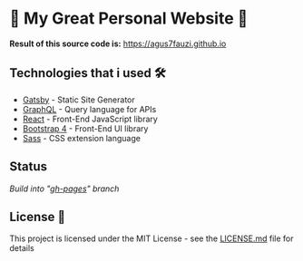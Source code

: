 # 👱 My Great Personal Website 👱

**Result of this source code is:** https://agus7fauzi.github.io

## Technologies that i used 🛠️

- [Gatsby](https://www.gatsbyjs.org/) - Static Site Generator
- [GraphQL](https://graphql.org/) - Query language for APIs
- [React](https://es.reactjs.org/) - Front-End JavaScript library
- [Bootstrap 4](https://getbootstrap.com/docs/4.3/getting-started/introduction/) - Front-End UI library
- [Sass](https://sass-lang.com/documentation) - CSS extension language

## Status

_Build into "[gh-pages](https://github.com/agus7fauzi/agus7fauzi.github.io/tree/gh-pages)" branch_

## License 📄

This project is licensed under the MIT License - see the [LICENSE.md](LICENSE.md) file for details
